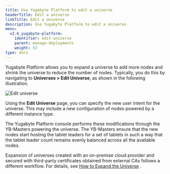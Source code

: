 ```yaml
---
title: Use Yugabyte Platform to edit a universe
headerTitle: Edit a universe
linkTitle: Edit a universe
description: Use Yugabyte Platform to edit a universe.
menu:
  v2.6_yugabyte-platform:
    identifier: edit-universe
    parent: manage-deployments
    weight: 53
type: docs
---
```



Yugabyte Platform allows you to expand a universe to add more nodes and shrink the universe to reduce the number of nodes. Typically, you do this by navigating to **Universes > Edit Universe**, as shown in the following illustration.

![Edit universe](/images/ee/edit-univ.png)

Using the **Edit Universe** page, you can specify the new user intent for the universe. This may include a new configuration of nodes powered by a different instance type.

The Yugabyte Platform console performs these modifications through the YB-Masters powering the universe. The YB-Masters ensure that the new nodes start hosting the tablet leaders for a set of tablets in such a way that the tablet leader count remains evenly balanced across all the available nodes.


Expansion of universes created with an on-premise cloud provider and secured with third-party certificates obtained from external CAs follows a different workflow. For details, see [How to Expand the Universe](../../security/enable-encryption-in-transit#how-to-expand-the-universe) .
